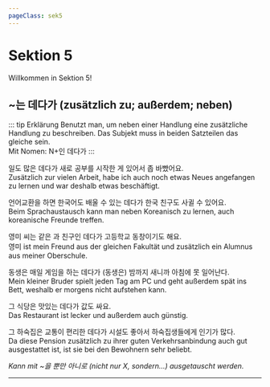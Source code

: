 ```yaml
---
pageClass: sek5
---
```


# Sektion 5

Willkommen in Sektion 5!

## ~는 데다가 (zusätzlich zu; außerdem; neben)

::: tip Erklärung
Benutzt man, um neben einer Handlung eine zusätzliche Handlung zu beschreiben. Das Subjekt muss in beiden Satzteilen das gleiche sein.  
Mit Nomen: N+인 데다가
:::

일도 많은 데다가 새로 공부를 시작한 게 있어서 좁 바빴어요.  
Zusätzlich zur vielen Arbeit, habe ich auch noch etwas Neues angefangen zu lernen und war deshalb etwas beschäftigt.

언어교환을 하면 한국어도 배울 수 있는 데다가 한국 친구도 사귈 수 있어요.  
Beim Sprachaustausch kann man neben Koreanisch zu lernen, auch koreanische Freunde treffen.

영미 씨는 같은 과 친구인 데다가 고등학교 동창이기도 해요.  
영미 ist mein Freund aus der gleichen Fakultät und zusätzlich ein Alumnus aus meiner Oberschule.

동생은 매일 게임을 하는 데다가 (동생은) 밤까지 새니까 아침에 못 일어난다.  
Mein kleiner Bruder spielt jeden Tag am PC und geht außerdem spät ins Bett, weshalb er morgens nicht aufstehen kann.

그 식당은 맛있는 데다가 값도 싸요.  
Das Restaurant ist lecker und außerdem auch günstig.

그 하숙집은 교통이 편리한 데다가 시설도 좋아서 하숙집생들에게 인기가 많다.  
Da diese Pension zusätzlich zu ihrer guten Verkehrsanbindung auch gut ausgestattet ist, ist sie bei den Bewohnern sehr beliebt.

_Kann mit ~을 뿐만 아니로 (nicht nur X, sondern…) ausgetauscht werden._

---
